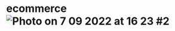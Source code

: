# ecommerce![Photo on 7 09 2022 at 16 23 #2](https://user-images.githubusercontent.com/73019784/189463145-e6bc4c69-59c9-49ed-a9ae-6fb34b9da6af.jpg)

